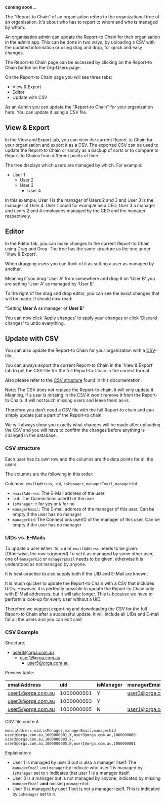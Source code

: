 **coming soon...**

The "Report-to Chain" of an organisation refers to the organizational tree of
an organisation.
It's about who has to report to whom and who is managed by whom.

An organisation admin can update the Report-to Chain for their organisation in
the admin app. This can be done in two ways, by uploading a CSV with the 
updated information or using drag and drop, for quick and easy changes.

The Report-to Chain page can be accessed by clicking on the Report-to Chain button on the Org-Users page.


On the Report-to Chain page you will see three tabs:

- View & Export
- Editor
- Update with CSV

As an Admin you can update the "Report-to Chain" for your organization here. You can update it using a CSV file.

## View & Export

In the View and Export tab, you can view the current Report-to Chain for your organisation and export it as a CSV. The exported CSV can be used to update the Report-to Chain or simply as a backup of sorts or to compare to Report-to Chains from different points of time.

The tree displays which users are managed by which.
For example:

- User 1
    - User 2
    - User 3
        - User 4

In this example, User 1 is the manager of Users 2 and 3 and User 3 is the manager of User 4.
User 1 could for example be a CEO, User 3 a manager and users 2 and 4 employees managed by the CEO and the manager respectively.

## Editor

In the Editor tab, you can make changes to the current Report-to Chain using Drag and Drop. The tree has the same structure as the one under 'View & Export'.

When dragging users you can think of it as setting a user as managed by another.

Meaning if you drag 'User A' from somewhere and drop it on 'User B' you are setting 'User A' as managed by 'User B'. 

To the right of the drag and drop editor, you can see the exact changes that will be made. It should now read:

"Setting **User A** as manager of **User B**"

You can now click 'Apply changes' to apply your changes or click 'Discard changes' to undo everything.

## Update with CSV

You can also update the Report-to Chain for your organization with a [CSV](https://en.wikipedia.org/wiki/Comma-separated_values)-file.

You can always export the current Report-to Chain in the 'View & Export' tab to get the CSV-file for the full Report-to Chain in the correct format.

Also please refer to the [CSV structure](#csv-structure) found in this documentation.

Note: The CSV does not replace the Report-to chain, it will only update it.
Meaning, if a user is missing in the CSV it won't remove it from the Report-to Chain. It will not touch missing users and leave them as-is.

Therefore you don't need a CSV file with the full Report-to chain and can simply update just a part of the Report-to chain.

We will always show you exactly what changes will be made after uploading the CSV and you will have to confirm the changes before anything is changed in the database.

### CSV structure

Each user has its own row and the columns are the data points for all the users.

The columns are the following in this order:

Columns: `emailAddress`, `uid`, `isManager`, `managerEmail`, `managerUid`

- `emailAddress`: The E-Mail address of the user
- `uid`: The Connections userID of the user
- `isManager`: `Y` for yes or `N` for no
- `managerEmail`: The E-mail address of the manager of this user. Can be empty if the user has no manager
- `managerUid`: The Connections userID of the manager of this user. Can be empty if the user has no manager

### UIDs vs. E-Mails

To update a user either its `uid` or `emailAddress` needs to be given. (Otherwise, the row is ignored) To set it as managed by some other user, one of `managerUid` or `managerEmail` needs to be given, otherwise it is understood as not managed by anyone.

It is best-practise to also supply both if the UID and E-Mail are known. 

It is much quicker to update the Report-to Chain with a CSV that includes UIDs. However, it is perfectly possible to update the Report-to Chain only with E-Mail addresses, but it will take longer. This is because we have to perform a look-up for every user without a UID.

Therefore we suggest exporting and downloading the CSV for the full Report-to Chain after a successful update. It will include all UIDs and E-mail for all the users and you can edit said

### CSV Example

Structure:

- user3@orga.com.au
    - user1@orga.com.au
        - user5@orga.com.au

Preview table:

| emailAddress      | uid        | isManager | managerEmail      | managerUid |
| :---------------- | :--------- | :-------- | :---------------- | :--------- |
| user1@orga.com.au | 1000000001 | Y         | user3@orga.com.au | 1000000003 |
| user3@orga.com.au | 1000000003 | Y         |                   |            |
| user5@orga.com.au | 1000000005 | N         | user1@orga.com.au | 1000000001 |

CSV file content:

```csv
emailAddress,uid,isManager,managerEmail,managerUid
user1@orga.com.au,1000000001,Y,user3@orga.com.au,1000000003
user3@orga.com.au,1000000003,Y,,
user5@orga.com.au,1000000005,N,user1@orga.com.au,1000000001
```

Explaination:

  - User 1 is managed by user 3 but is also a manager itself. The `managerEmail` and `managerUid` indicate who user 1 is managed by. `isManager` set to `Y` indicates that user 1 is a manager itself.
  - User 3 is a manager but is not managed by anyone, indicated by missing `managerEmail` **and** missing `managerUid`.
  - User 5 is managed by user 1 but is not a manager itself. This is indicated by `isManager` set to `N`.